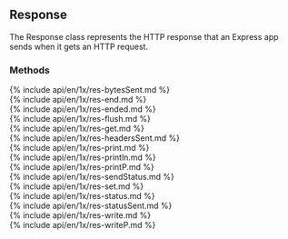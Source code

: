 <h2 id="res">Response</h2>

The Response class represents the HTTP response that an Express app sends when it gets an HTTP request.

<h3 id='res.methods'>Methods</h3>

<section markdown="1">
  {% include api/en/1x/res-bytesSent.md %}
</section>

<section markdown="1">
  {% include api/en/1x/res-end.md %}
</section>

<section markdown="1">
  {% include api/en/1x/res-ended.md %}
</section>

<section markdown="1">
  {% include api/en/1x/res-flush.md %}
</section>

<section markdown="1">
  {% include api/en/1x/res-get.md %}
</section>

<section markdown="1">
  {% include api/en/1x/res-headersSent.md %}
</section>

<section markdown="1">
  {% include api/en/1x/res-print.md %}
</section>

<section markdown="1">
  {% include api/en/1x/res-println.md %}
</section>

<section markdown="1">
  {% include api/en/1x/res-printP.md %}
</section>

<section markdown="1">
  {% include api/en/1x/res-sendStatus.md %}
</section>

<section markdown="1">
  {% include api/en/1x/res-set.md %}
</section>

<section markdown="1">
  {% include api/en/1x/res-status.md %}
</section>

<section markdown="1">
  {% include api/en/1x/res-statusSent.md %}
</section>

<section markdown="1">
  {% include api/en/1x/res-write.md %}
</section>

<section markdown="1">
  {% include api/en/1x/res-writeP.md %}
</section>